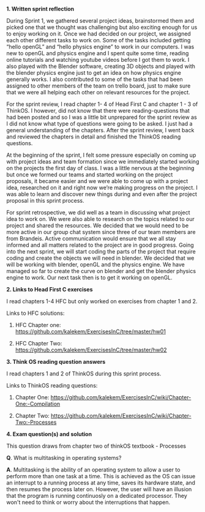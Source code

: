 **1. Written sprint reflection**

During Sprint 1, we gathered several project ideas, brainstormed  them and picked one that we thought was challenging but also exciting enough for us to enjoy working on it. Once we had decided on our project, we assigned each other different tasks to work on. Some of the tasks included getting “hello openGL” and “hello physics engine” to work in our computers. I was new to openGL and physics engine and I spent quite some time, reading online tutorials and watching youtube videos before I got them to work. I also played with the Blender software, creating 3D objects and played with the blender physics engine just to get an idea on how physics engine generally works. I also contributed to some of the tasks that had been assigned to other members of the team on trello board, just to make sure that we were all helping each other on relevant resources for the project. 

For the sprint review, I read  chapter 1- 4 of Head First C and chapter 1 - 3 of ThinkOS. I however, did not know that there were reading-questions that had been posted and so I was a little bit unprepared for the sprint review as I did not know what type of questions were going to be asked. I just had a general understanding of the chapters. After the sprint review, I went back and reviewed the chapters in detail and finished the ThinkOS reading questions.  

At the beginning of the sprint, I felt some pressure especially on coming up with project ideas and team formation since we immediately started working on the projects the first day of class. I was a little nervous at the beginning but once we formed our teams and started working on the project proposals, it became easier and we were able to come up with a project idea, researched on it and right now we’re making progress on the project. I was able to learn and discover new things during and even after the project proposal in this sprint process. 

For sprint retrospective, we did well as a team in discussing what project idea to work on. We were also able to research on the topics related to our project and shared the resources. We decided that we would need to be more active in our group chat system since three of our team members are from Brandeis. Active communication would ensure that we all stay informed and all matters related to the project are in good progress. Going into the next sprint, we will start coding the parts of the project that require coding and create the objects we will need in blender. We decided that we will be working with blender, openGL and the physics engine. We have managed so far to create the curve on blender and get the blender physics engine to work. Our next task then is to get it working on openGL. 


**2. Links to Head First C exercises**

I read chapters   1-4 HFC but only worked on exercises from chapter 1 and 2. 

Links to HFC solutions: 

  1) HFC Chapter one: https://github.com/kalekem/ExercisesInC/tree/master/hw01
  
  2) HFC Chapter Two: https://github.com/kalekem/ExercisesInC/tree/master/hw02
  
  
**3. Think OS reading question answers**

I read chapters 1 and 2 of ThinkOS during this sprint process.

Links to ThinkOS reading questions:

  1) Chapter One: https://github.com/kalekem/ExercisesInC/wiki/Chapter-One:-Compilation
  
  2) Chapter Two: https://github.com/kalekem/ExercisesInC/wiki/Chapter-Two:-Processes
  
  
**4. Exam question(s) and solution**

This question draws from chapter two of thinkOS textbook - Processes


**Q**. What is multitasking in operating systems? 


**A**. Multitasking is the ability of an operating system to allow a user to perform more than one task at a time. 
This is achieved as the OS can issue an interrupt to a running process at any time, saves its hardware state, and then
resumes the process later on. However, the user will have an illusion that the program is running continuosly on a dedicated 
processor. They won't need to think or worry about the interruptions that happen. 




